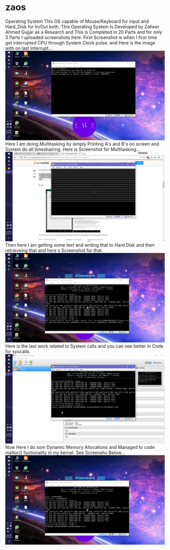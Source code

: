 # zaos
Operating System
This OS capable of Mouse/Keyboard for input and Hard_Disk for In/Out both.
This Operating System Is Developed by Zaheer Ahmed Gujjar as a Research and This is Completed in 20 Parts and for only 3 Parts I uploaded screenshots here.
First Screenshot is when I first time get interrupted CPU through System Clock pulse.
and Here is the image with on last Interrupt...
![alt text](screenshots/os3.png?raw=true "Getting Interrupted")
Here I am doing Multitasking by simply Printing A's and B's on screen and System do all timeshairing.
Here is Screenshot for Multitasking...
![alt text](screenshots/os2.png?raw=true "MultiTasking")
Then here I am getting some text and writing that to Hard Disk and then retrieveing that and here s Screenshot for that.
![alt text](screenshots/os5.png?raw=true "Writing & Reading Hard Disk")
Here is the last work related to System calls and you can see better in Code for syscalls.
![alt text](screenshots/os1.png?raw=true "System Calls")
Now Here I do som Dynamic Memory Allocations and Managed to code malloc() fuctionality in my kernel.
See Screensho Below...
![alt text](screenshots/os6.png?raw=true "Dynamic Mem Management(Heap/malloc)")
